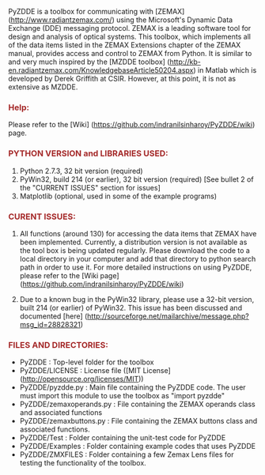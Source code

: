 PyZDDE is a toolbox for communicating with [ZEMAX] (http://www.radiantzemax.com/)  using the Microsoft's Dynamic Data Exchange (DDE) messaging protocol. ZEMAX is a leading software tool for design and analysis of optical systems. This toolbox, which implements all of the data items listed in the ZEMAX Extensions chapter of the ZEMAX manual, provides access and control to ZEMAX from Python. It is similar to and very much inspired by the [MZDDE toolbox] (http://kb-en.radiantzemax.com/KnowledgebaseArticle50204.aspx) in Matlab which is developed by Derek Griffith at CSIR. However, at this point, it is not as extensive as MZDDE.

### <font color="Brown">Help:</font>
Please refer to the [Wiki] (https://github.com/indranilsinharoy/PyZDDE/wiki) page.

### <font color="Brown">PYTHON VERSION and LIBRARIES USED:</font>

1.   Python 2.7.3, 32 bit version (required)
2.   PyWin32, build 214 (or earlier), 32 bit version (required) [See bullet 2 of the "CURRENT ISSUES" section for issues] 
3.   Matplotlib (optional, used in some of the example programs)


### <font color="Brown">CURENT ISSUES:</font>

1.   All functions (around 130) for accessing the data items that ZEMAX have been implemented. Currently, a distribution version is not available as the tool box is being updated regularly. Please download the code to a local directory in your computer and add that directory to python search path in order to use it. For more detailed instructions on using PyZDDE, please refer to the [Wiki page] (https://github.com/indranilsinharoy/PyZDDE/wiki)

2.   Due to a known bug in the PyWin32 library, please use a 32-bit version, built 214 (or earlier) of PyWin32. This issue has been discussed and documented [here] (http://sourceforge.net/mailarchive/message.php?msg_id=28828321)


### <font color="Brown">FILES AND DIRECTORIES:</font>

*  PyZDDE                     : Top-level folder for the toolbox 
*  PyZDDE/LICENSE      : License file ([MIT License] (http://opensource.org/licenses/MIT))
*  PyZDDE/pyzdde.py   : Main file containing the PyZDDE code. The user must import this module to use the toolbox as "import pyzdde"
*  PyZDDE/zemaxoperands.py     : File containing the ZEMAX operands class and associated functions
*  PyZDDE/zemaxbuttons.py       : File containing the ZEMAX buttons class and associated functions.
*  PyZDDE/Test             : Folder containing the unit-test code for PyZDDE 
*  PyZDDE/Examples     : Folder containing example codes that uses PyZDDE
*  PyZDDE/ZMXFILES    : Folder containing a few Zemax Lens files for testing the functionality of the toolbox.


